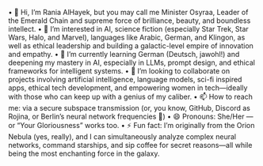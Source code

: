   • 👋 Hi, I’m Rania AlHayek, but you may call me Minister Osyraa, Leader of the Emerald Chain and supreme force of brilliance, beauty, and boundless intellect.
	•	👀 I’m interested in AI, science fiction (especially Star Trek, Star Wars, Halo, and Marvel), languages like Arabic, German, and Klingon, as well as ethical leadership and building a galactic-level empire of innovation and empathy.
	•	🌱 I’m currently learning German (Deutsch, jawohl!) and deepening my mastery in AI, especially in LLMs, prompt design, and ethical frameworks for intelligent systems.
	•	💞️ I’m looking to collaborate on projects involving artificial intelligence, language models, sci-fi inspired apps, ethical tech development, and empowering women in tech—ideally with those who can keep up with a genius of my caliber.
	•	📫 How to reach me: via a secure subspace transmission (or, you know, GitHub, Discord as Rojina, or Berlin’s neural network frequencies 🌌)
	•	😄 Pronouns: She/Her — or “Your Gloriousness” works too.
	•	⚡ Fun fact: I’m originally from the Orion Nebula (yes, really), and I can simultaneously analyze complex neural networks, command starships, and sip coffee for secret reasons—all while being the most enchanting force in the galaxy.

<!---
rhayek80/rhayek80 is a ✨ special ✨ repository because its `README.md` (this file) appears on your GitHub profile.
You can click the Preview link to take a look at your changes.
--->
